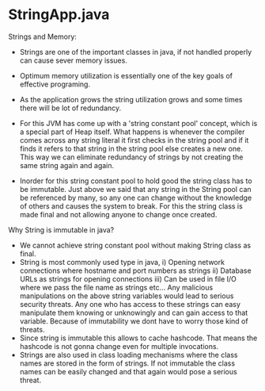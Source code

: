 StringApp.java
==============

Strings and Memory:

* Strings are one of the important classes in java, if not handled properly can cause sever memory issues.
* Optimum memory utilization is essentially one of the key goals of effective programing.
* As the application grows the  string utilization grows and some times there will be lot of redundancy.
* For this JVM has come up with a 'string constant pool' concept, which is a special part of Heap itself.
What happens is whenever the compiler comes across any string literal it first checks in the string pool
and if it finds it refers to that string in the string pool else creates a new one.
        This way we can eliminate redundancy of strings by not creating the same string again and again.

* Inorder for this string constant pool to hold good the string class has to be immutable.
Just above we said that any string in the String pool can be referenced by many, so any one can change
without the knowledge of others and causes the system to break. For this the string class is made final
and not allowing anyone to change once created.

Why String is immutable in java?

* We cannot achieve string constant pool without making String class as final.
* String is most commonly used type in java,
i) Opening network connections where hostname and port numbers as strings
ii) Database URLs as strings for opening connections
iii) Can be used in file I/O where we pass the file name as strings
etc...
Any malicious manipulations on the above string variables would lead to serious security threats. Any one
who has access to these strings can easy manipulate them knowing or unknowingly and can gain access to
that variable.
Because of immutability we dont have to worry those kind of threats.
* Since string is immutable this allows to cache hashcode. That means the hashcode is not gonna change
even for multiple invocations.
* Strings are also used in class loading mechanisms where the class names are stored in the form of strings.
If not immutable the class names can be easily changed and that again would pose a serious threat.
